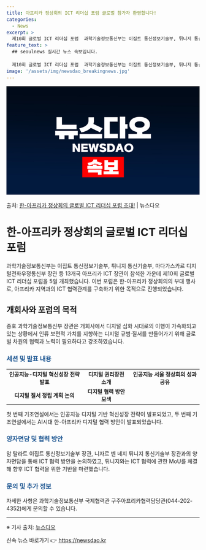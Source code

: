 ```yaml
---
title: 아프리카 정상회의 ICT 리더십 포럼 글로벌 참가자 환영합니다!
categories:
  - News
excerpt: >
  제10회 글로벌 ICT 리더십 포럼  과학기술정보통신부는 이집트 통신정보기술부, 튀니지 통신기술부, 마다가스…
feature_text: >
  ## seoulnews 실시간 뉴스 속보입니다.

  제10회 글로벌 ICT 리더십 포럼  과학기술정보통신부는 이집트 통신정보기술부, 튀니지 통신기술부, 마다가스…
image: '/assets/img/newsdao_breakingnews.jpg'
---
```


![뉴스다오 속보](/assets/img/newsdao_breakingnews.jpg)

<p>출처: <a href="https://newsdao.kr/4103" rel="dofollow">한-아프리카 정상회의 글로벌 ICT 리더십 포럼 초대!</a> | 뉴스다오</p>

<h1>한-아프리카 정상회의 글로벌 ICT 리더십 포럼</h1>

<p data-ke-size="size16">과학기술정보통신부는 이집트 통신정보기술부, 튀니지 통신기술부, 마다가스카르 디지털전화우정통신부 장관 등 13개국 아프리카 ICT 장관이 참석한 가운데 제10회 글로벌 ICT 리더십 포럼을 5일 개최했습니다. 이번 포럼은 한-아프리카 정상회의의 부대 행사로, 아프리카 지역과의 ICT 협력관계를 구축하기 위한 목적으로 진행되었습니다.</p>

<h2 data-ke-size="size26">개회사와 포럼의 목적</h2>

<p data-ke-size="size16">종호 과학기술정보통신부 장관은 개회사에서 디지털 심화 시대로의 이행이 가속화되고 있는 상황에서 인류 보편적 가치를 지향하는 디지털 규범·질서를 만들어가기 위해 글로벌 차원의 협력과 노력이 필요하다고 강조하였습니다.</p>

<h3 data-ke-size="size24"><b><span style="color: #1a5490;">세션 및 발표 내용</span></b></h3>

<table>
	<tr>
		<td style="text-align: center; height: 17px;"><b>인공지능-디지털 혁신성장 전략 발표</b></td>
		<td style="text-align: center; height: 17px;"><b>디지털 권리장전 소개</b></td>
		<td style="text-align: center; height: 17px;"><b>인공지능 서울 정상회의 성과 공유</b></td>
	</tr>
	<tr>
		<td style="text-align: center; height: 17px;"><b>디지털 질서 정립 계획 논의</b></td>
		<td style="text-align: center; height: 17px;"><b>디지털 협력 방안 모색</b></td>
	</tr>
</table>

<p data-ke-size="size16">첫 번째 기조연설에서는 인공지능 디지털 기반 혁신성장 전략이 발표되었고, 두 번째 기조연설에서는 AI시대 한-아프리카 디지털 협력 방안이 발표되었습니다.</p>

<h3 data-ke-size="size24"><b><span style="color: #1a5490;">양자면담 및 협력 방안</span></b></h3>

<p data-ke-size="size16">암 탈라트 이집트 통신정보기술부 장관, 니자르 벤 네지 튀니지 통신기술부 장관과의 양자면담을 통해 ICT 협력 방안을 논의하였고, 튀니지와는 ICT 협력에 관한 MoU를 체결해 향후 ICT 협력을 위한 기반을 마련했습니다.</p>

<h3 data-ke-size="size24"><b><span style="color: #1a5490;">문의 및 추가 정보</span></b></h3>

<p data-ke-size="size16">자세한 사항은 과학기술정보통신부 국제협력관 구주아프리카협력담당관(044-202-4352)에게 문의할 수 있습니다.</p>

<hr>

<p data-ke-size="size16">※ 기사 출처: <a href="https://newsdao.kr/4103">뉴스다오</a></p> 

신속 뉴스 바로가기 👉 <a href="https://newsdao.kr" rel="dofollow">https://newsdao.kr</a>


